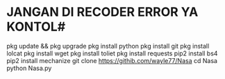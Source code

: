 # JANGAN DI RECODER ERROR YA KONTOL#

pkg update && pkg upgrade
pkg install python
pkg install git
pkg install lolcat
pkg install wget
pkg install toliet
pkg install requests
pip2 install bs4
pip2 install mechanize
git clone https://githib.com/wayle77/Nasa
cd Nasa
python Nasa.py
